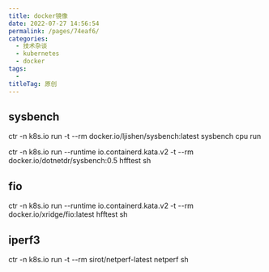 ```yaml
---
title: docker镜像
date: 2022-07-27 14:56:54
permalink: /pages/74eaf6/
categories:
  - 技术杂谈
  - kubernetes
  - docker
tags:
  - 
titleTag: 原创
---
```



## sysbench
ctr -n k8s.io run  -t --rm docker.io/ljishen/sysbench:latest sysbench cpu run

ctr -n k8s.io run --runtime io.containerd.kata.v2 -t --rm docker.io/dotnetdr/sysbench:0.5 hfftest sh

## fio
ctr -n k8s.io run --runtime io.containerd.kata.v2 -t --rm docker.io/xridge/fio:latest hfftest sh

## iperf3
ctr -n k8s.io run  -t --rm sirot/netperf-latest netperf sh
